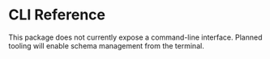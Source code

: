 # CLI Reference
This package does not currently expose a command-line interface. Planned tooling will enable schema management from the terminal.
